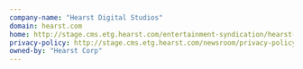 ```yaml
---
company-name: "Hearst Digital Studios"
domain: hearst.com
home: http://stage.cms.etg.hearst.com/entertainment-syndication/hearst-digital-studios
privacy-policy: http://stage.cms.etg.hearst.com/newsroom/privacy-policy
owned-by: "Hearst Corp"
---
```




